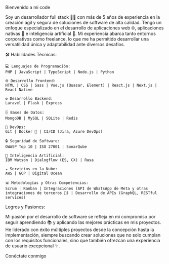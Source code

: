 

Bienvenido a mi code
    
Soy un desarrollador full stack 👨‍💻 con más de 5 años de experiencia en la creación ágil y segura de soluciones de software de alta calidad. Tengo un enfoque especializado en el desarrollo de aplicaciones web 🌐, aplicaciones nativas 📱 e inteligencia artificial 🤖. Mi experiencia abarca tanto entornos corporativos como freelance, lo que me ha permitido desarrollar una versatilidad única y adaptabilidad ante diversos desafíos.

🛠️ Habilidades Técnicas:

    💻 Lenguajes de Programación:
    PHP | JavaScript | TypeScript | Node.js | Python
    
    🌐 Desarrollo Frontend:
    HTML | CSS | Sass | Vue.js (Quasar, Element) | React.js | Next.js | React Native
    
    ⚙️ Desarrollo Backend:
    Laravel | Flask | Express
    
    🗄️ Bases de Datos:
    MongoDB | MySQL | SQLite | Redis
    
    🚀 DevOps:
    Git | Docker 🐳 | CI/CD (Jira, Azure DevOps)
    
    🔒 Seguridad de Software:
    OWASP Top 10 | ISO 27001 | SonarQube
    
    🤖 Inteligencia Artificial:
    IBM Watson | Dialogflow (ES, CX) | Rasa
    
    ☁️ Servicios en la Nube:
    AWS | GCP | Digital Ocean
    
    📊 Metodologías y Otras Competencias:
    Scrum | Kanban | Integraciones (API de WhatsApp de Meta y otras integraciones de terceros 📲) | Desarrollo de APIs (GraphQL, RESTful services)


Logros y Pasiones:

Mi pasión por el desarrollo de software se refleja en mi compromiso por seguir aprendiendo 📚 y aplicando las mejores prácticas en mis proyectos. He liderado con éxito múltiples proyectos desde la concepción hasta la implementación, siempre buscando crear soluciones que no solo cumplan con los requisitos funcionales, sino que también ofrezcan una experiencia de usuario excepcional ✨.

Conéctate conmigo
